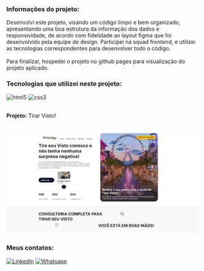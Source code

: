 ### Informações do projeto:
<p>Desenvolvi este projeto, visando um código limpo e bem organizado, apresentando uma boa estrutura da informação dos dados e responsividade, de acordo com fidelidade ao layout figma que foi desenvolvido pela equipe de design. 
  Participei na squad frontend, e utilizei as tecnologias correspondentes para desenvolver todo o código.
  <br><br>Para finalizar, hospedei o projeto no github pages para visualização do projeto aplicado.
  
  ### Tecnologias que utilizei neste projeto:
<div style="display: inline_block">
<img alt="html5" src="https://img.shields.io/badge/HTML5-E34F26?style=for-the-badge&logo=html5&logoColor=white">
<img alt="css3" src="https://img.shields.io/badge/CSS3-1572B6?style=for-the-badge&logo=css3&logoColor=white">
</div>
<br>
<p><b>Projeto:</b> Tirar Visto!</p>
<br>
<img src="https://github.com/dev-bars/tirar-visto/blob/master/img/projeto%20tirar%20visto.PNG">

### Meus contatos:
[![LinkedIn](https://img.shields.io/badge/LinkedIn-0077B5?style=for-the-badge&logo=linkedin&logoColor=white)](https://www.linkedin.com/in/renanbars/) [![Whatsapp](https://img.shields.io/badge/WhatsApp-25D366?style=for-the-badge&logo=whatsapp&logoColor=white)](https://api.whatsapp.com/send/?phone=5519992817355&text&type=phone_number&app_absent=0)
<br><br>
